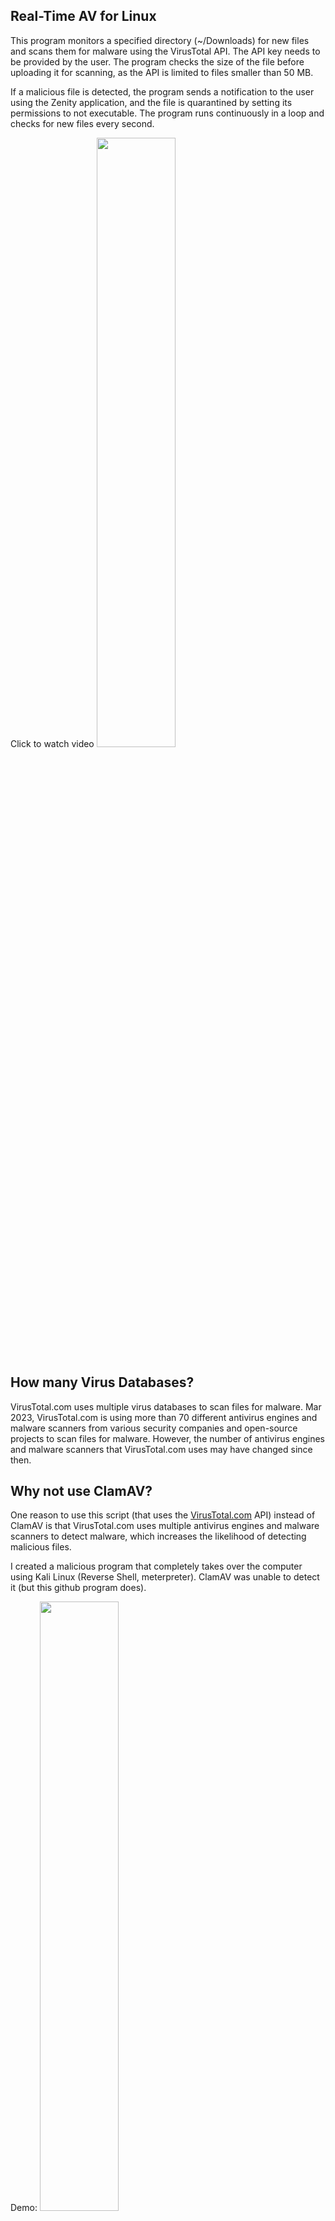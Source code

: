 ## Real-Time AV for Linux

This program monitors a specified directory (~/Downloads) for new files and scans them for malware using the VirusTotal API. The API key needs to be provided by the user. The program checks the size of the file before uploading it for scanning, as the API is limited to files smaller than 50 MB. 

If a malicious file is detected, the program sends a notification to the user using the Zenity application, and the file is quarantined by setting its permissions to not executable. The program runs continuously in a loop and checks for new files every second.

Click to watch video
[<img src="https://img.youtube.com/vi/ipyWj7IY5g8/maxresdefault.jpg" width="50%">](https://youtu.be/ipyWj7IY5g8)

## How many Virus Databases?

VirusTotal.com uses multiple virus databases to scan files for malware. Mar 2023, VirusTotal.com is using more than 70 different antivirus engines and malware scanners from various security companies and open-source projects to scan files for malware. However, the number of antivirus engines and malware scanners that VirusTotal.com uses may have changed since then.

## Why not use ClamAV?

One reason to use this script (that uses the [VirusTotal.com](https://virustotal.com) API) instead of ClamAV is that VirusTotal.com uses multiple antivirus engines and malware scanners to detect malware, which increases the likelihood of detecting malicious files. 

I created a malicious program that completely takes over the computer using Kali Linux (Reverse Shell, meterpreter). ClamAV was unable to detect it (but this github program does). 

Demo:
[<img src="https://img.youtube.com/vi/n3sOSCjfI8I/maxresdefault.jpg" width="50%">](https://youtu.be/n3sOSCjfI8I)

## But my Linux is secure and I can't get hacked!@

Like any other operating system, Linux is vulnerable to security threats such as viruses, malware, and hacking attempts. Here are some examples of how Linux systems can be compromised and links to my courses:

1. **Malware:** Malware is any software designed to harm a computer system, and it can infect Linux systems just as easily as it can infect Windows or macOS systems. Some common types of Linux malware include trojan horses, backdoors, and rootkits.

2. **Phishing:** Phishing is a social engineering attack where attackers trick users into divulging sensitive information or installing malware by posing as a trustworthy entity. Linux users can fall victim to phishing attacks just like any other users.

3. **Remote access tools:** Remote access tools like VNC, SSH, or RDP can be used by attackers to gain unauthorized access to a Linux system. Attackers can use these tools to execute commands, steal data, or install malware. Learn about [Network Hacking](https://www.udemy.com/course/ethical-hacking-network-exploitation-basics/)

4. **Reverse shells:** A reverse shell is a type of shell that allows attackers to control a compromised system from a remote location. Attackers can use reverse shells to execute commands, download files, and exfiltrate data. Learn about [Reverse Shells](https://www.udemy.com/course/ethical-hacking-reverse-shells/)

5. **Exploits:** Vulnerabilities in software or hardware can be exploited by attackers to gain access to a Linux system. Attackers can use exploits to execute arbitrary code, escalate privileges, or gain access to sensitive data. Learn about [Privilege Escalation](https://www.udemy.com/course/ethical-hacking-linux-privilege-escalation/)

6. **Password attacks:** Password attacks can be used to gain access to Linux systems by brute-forcing or guessing weak passwords. Attackers can also use stolen or leaked credentials to gain access to systems. Learn about [Password Cracking: Brute Forcing](https://www.udemy.com/course/password-cracking-brute-forcing/)

These are just some examples of how Linux systems can be compromised. It's important to take steps to secure your Linux systems, such as keeping software up to date, using strong passwords, and using security tools like firewalls and antivirus software.

## Limitations

This program has some limitations

1. Only scans ~/Downloads directory (but you can change in code)
2. VirusTotal.com API allows maximal 4 files per second
3. No more than 500 checks a day (with free API)

## Installation

Step 1: Change your API key realtime.py

Step 2: Create binary
```
pyinstaller realtime.py --onefile
cd dist
```

Test binary
```
./realtime
```

## Auto start

Create a file ~/.config/autostart/av.desktop 
Change YOURPATH to wherever the executable is
```
[Desktop Entry]
Name=AvScan
GenericName=avscan
Comment=avscan with virustotal
Exec=/YOURPATH/av/dist/realtime
Terminal=false
Type=Application
X-GNOME-Autostart-enabled=true
```

